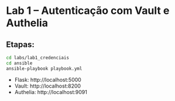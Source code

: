 # Lab 1 – Autenticação com Vault e Authelia

## Etapas:

```bash
cd labs/lab1_credenciais
cd ansible
ansible-playbook playbook.yml
```

- Flask: http://localhost:5000
- Vault: http://localhost:8200
- Authelia: http://localhost:9091
